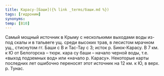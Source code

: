```yaml
---
title: Карасу-[Баши]({% link _terms/баши.md %})
tags: [гидроним]
synonyms:
temp: [В10]
---
```


Самый мощный источник в Крыму с несколькими выходами воды из-под скалы и в
тальвеге ущ. среди высоких трав, в лесистом мрачном ущ., стиснутом гг. Баши с В
и Тас-Тау с З; исток р. Биюк-Карасу. В 7 км. к Ю от Белогорска – тюрк. кара су
баши – начало черной воды, т.е. «выход подземных вод» или «начало р. Карасу».
Некоторые карты последних лет ошибочно переносят этот источник на 12 км. к Ю, в
верх. р. Тунас.
